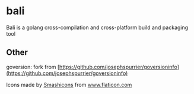 # bali
Bali is a golang cross-compilation and cross-platform build and packaging tool


## Other

goversion: fork from [https://github.com/josephspurrier/goversioninfo](https://github.com/josephspurrier/goversioninfo)

<div>Icons made by <a href="https://www.flaticon.com/authors/smashicons" title="Smashicons">Smashicons</a> from <a href="https://www.flaticon.com/" title="Flaticon">www.flaticon.com</a></div>
